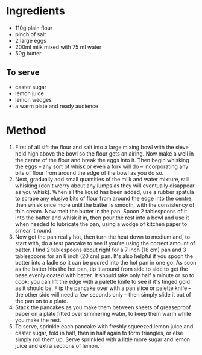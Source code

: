 Ingredients
===========
  * 110g plain flour
  * pinch of salt
  * 2 large eggs
  * 200ml milk mixed with 75 ml water
  * 50g butter

To serve
---------
  * caster sugar
  * lemon juice
  * lemon wedges
  * a warm plate and ready audience


Method
======

 1. First of all sift the flour and salt into a large mixing bowl with the sieve held high above the bowl so the flour gets an airing. Now make a well in the centre of the flour and break the eggs into it. Then begin whisking the eggs – any sort of whisk or even a fork will do – incorporating any bits of flour from around the edge of the bowl as you do so.
 2. Next, gradually add small quantities of the milk and water mixture, still whisking (don't worry about any lumps as they will eventually disappear as you whisk). When all the liquid has been added, use a rubber spatula to scrape any elusive bits of flour from around the edge into the centre, then whisk once more until the batter is smooth, with the consistency of thin cream. Now melt the butter in the pan. Spoon 2 tablespoons of it into the batter and whisk it in, then pour the rest into a bowl and use it when needed to lubricate the pan, using a wodge of kitchen paper to smear it round.
 3. Now get the pan really hot, then turn the heat down to medium and, to start with, do a test pancake to see if you're using the correct amount of batter. I find 2 tablespoons about right for a 7 inch (18 cm) pan and 3 tablespoons for an 8 inch (20 cm) pan. It's also helpful if you spoon the batter into a ladle so it can be poured into the hot pan in one go. As soon as the batter hits the hot pan, tip it around from side to side to get the base evenly coated with batter. It should take only half a minute or so to cook; you can lift the edge with a palette knife to see if it's tinged gold as it should be. Flip the pancake over with a pan slice or palette knife – the other side will need a few seconds only – then simply slide it out of the pan on to a plate.
 4. Stack the pancakes as you make them between sheets of greaseproof paper on a plate fitted over simmering water, to keep them warm while you make the rest.
 5. To serve, sprinkle each pancake with freshly squeezed lemon juice and caster sugar, fold in half, then in half again to form triangles, or else simply roll them up. Serve sprinkled with a little more sugar and lemon juice and extra sections of lemon.

